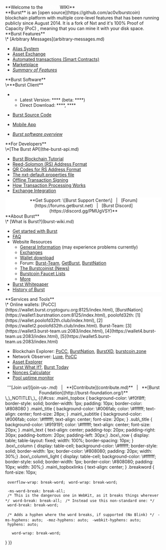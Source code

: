 <languages/> <translate>

<div class="main_topbox">
<div class="main_title">
**Welcome to the <span style="color:#ffffff">BURST</span> WIKI**

</div>
<div class="main_text">
**Burst** is an [open source](https://github.com/ac0v/burstcoin) blockchain platform with multiple core-level features that has been running publicly since August 2014. It is a fork of Nxt and it's 100% Proof of Capacity (PoC) , meaning that you can mine it with your disk space.

</div>
<div class="box_row">
<div class="box_column">
<div class="main_subtitle">
**Burst Features**

</div>
\* [Arbitrary Messages](arbitrary-messages.md)

-   [Alias System](alias-system.md)
-   [Asset Exchange](asset-exchange.md)
-   [Automated transactions (Smart Contracts)](automated-transaction.md)
-   [Marketplace](marketplace.md)
-   [*Summary of Features*](current-features.md)

</div>
<div class="box_column">
<div class="main_subtitle">
**Burst Software**

</div>
\***Burst Client**

-   -   Latest Version: **** (beta: ****)
    -   Direct Download: ****, ****

-   [Burst Source Code](https://github.com/ac0v/burstcoin)
-   [Mobile App](mobile-app.md)
-   *[Burst software overview](burst-software.md)*

</div>
<div class="box_column">
<div class="main_subtitle">
**For Developers**

</div>
\*[The Burst API](the-burst-api.md)

-   [Burst Blockchain Tutorial](burst-blockchain-tutorial.md)
-   [Reed-Solomon (RS) Address Format](rs-address-format.md)
-   [QR Codes for RS Address Format](qr-codes-for-rs-address-format.md)
-   [The nxt-default.properties file](nxt-default-properties-configuration-file.md)
-   [Offline Transaction Signing](offline-transaction-signing.md)
-   [How Transaction Processing Works](how-tx-processing-works.md)
-   [Exchange Integration](exchange-integration.md)

</div>
</div>
<div class="box_row">
<div class="box_column_light" style="background-color: #ffffff; text-align:center;">
**Get Support: \[Burst Support Center\]   |   [Forum](https://forums.getburst.net)   |   [Burst Discord](https://discord.gg/PMUgVSY)**

</div>
</div>
<div class="box_row">
<div class="box_column" style="background-color: #ffffff;">
<div class="sub_title">
**About Burst**

</div>
\* [What is Burst?](burst-wiki.md)

-   [Get started with Burst](getting-started.md)
-   [FAQ](faq.md)
-   Website Resources
    -   [General Information](https://www.burst-coin.org/) (may experience problems currently)
    -   [Exchanges](exchanges.md)
    -   [Wallet download](http://burstwallet.io/)
    -   Forum: [Burst-Team](http://burst-team.us/), [GetBurst](https://forums.getburst.net/), [BurstNation](https://www.burstnation.com/)
    -   [The Burstcoinist (News)](https://www.burstcoin.ist/)
    -   [Burstcoin Faucet Lists](http://burstfaucets.com/)
    -   [More](list-of-burst-related-websites.md)
-   [Burst Whitepaper](whitepaper-burst.md)
-   [History of Burst](history-of-burst.md)

</div>
<div class="box_column" style="background-color: #ffffff;">
<div class="sub_title">
**Services and Tools**

</div>
\* Online wallets: [PoCC](https://wallet.burst.cryptoguru.org:8125/index.html), [BurstNation](https://wallet1.burstnation.com:8125/index.html), poolofd32th: [1](https://wallet.poolofd32th.club/index.html), [2](https://wallet2.poolofd32th.club/index.html). Burst-Team: [3](https://wallet3.burst-team.us:2083/index.html), [4](https://wallet4.burst-team.us:2083/index.html), [5](https://wallet5.burst-team.us:2083/index.html)

-   Blockchain Explorer: [PoCC](https://explore.burst.cryptoguru.org/), [BurstNation](http://x.burstnation.com/), [BurstXD](http://burstxd.com/blocks/), [burstcoin.zone](http://burstcoin.zone/wordpress/blockexplorer/)
-   Network Observer: [Luxe](http://burstcoin.cc/), [PoCC](https://explore.burst.cryptoguru.org/tool/observe)
-   [Asset Explorer](http://asset.burstnation.com/)
-   [Burst What If?](http://whatif.burstnation.com/), [Burst Today](http://www.burst.today/)
-   [Nonces Calculator](http://heartofthetempest.tk/index.php/burst/nonces-calculator/)
-   [Pool uptime monitor](https://uptime.statuscake.com/?TestID=M30iNz7TSq)

</div>
</div>
<div id="main_topboxlinks">
<center>
'''[Join us!](join-us-.md)   |   **[Contribute](contribute.md)**   |   **[Burst Foundation](http://burst-foundation.org/)**

</center>
</div>
</div>
</translate> \_\_NOTITLE\_\_ {{\#css: .main\_topbox { background-color: \#f0f8ff; border-style: solid; border-width: 1px; padding: 10px; border-color: \#808080 } .main\_title { background-color: \#006fab; color: \#ffffff; text-align: center; font-size: 28px; } .main\_subtitle { background-color: \#006fab; color: \#ffffff; text-align: center; font-size: 20px; } .sub\_title { background-color: \#919191; color: \#ffffff; text-align: center; font-size: 20px; } .main\_text { text-align: center; padding-top: 20px; padding-right: 30px; padding-bottom: 20px; padding-left: 30px;} .box\_row { display: table; table-layout: fixed; width: 100%; border-spacing: 10px; } .box\_column { display: table-cell; background-color: \#ffffff; border-style: solid; border-width: 1px; border-color: \#808080; padding: 20px; width: 30%;} .box\_column\_light { display: table-cell; background-color: \#ffffff; border-style: solid; border-width: 1px; border-color: \#808080; padding: 10px; width: 30%;} .main\_topboxlinks { text-align: center; } .breakword { font-size: 10px;

` overflow-wrap: break-word;`
` word-wrap: break-word;`

` -ms-word-break: break-all;`
` /* This is the dangerous one in WebKit, as it breaks things wherever */`
` word-break: break-all;`
` /* Instead use this non-standard one: */`
` word-break: break-word;`

` /* Adds a hyphen where the word breaks, if supported (No Blink) */`
` -ms-hyphens: auto;`
` -moz-hyphens: auto;`
` -webkit-hyphens: auto;`
` hyphens: auto;`

`   word-wrap: break-word;`

} }}
